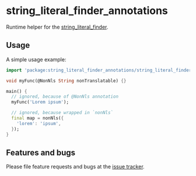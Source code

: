 # string_literal_finder_annotations

Runtime helper for the [string_literal_finder](https://pub.dev/packages/string_literal_finder).

## Usage

A simple usage example:

```dart
import 'package:string_literal_finder_annotations/string_literal_finder_annotations.dart';

void myFunc(@NonNls String nonTranslatable) {}

main() {
  // ignored, because of @NonNls annotation
  myFunc('Lorem ipsum');

  // ignored, because wrapped in `nonNls`
  final map = nonNls({
    'lorem': 'ipsum',
  });
}
```

## Features and bugs

Please file feature requests and bugs at the [issue tracker][tracker].

[tracker]: https://github.com/hpoul/string_literal_finder/issues
